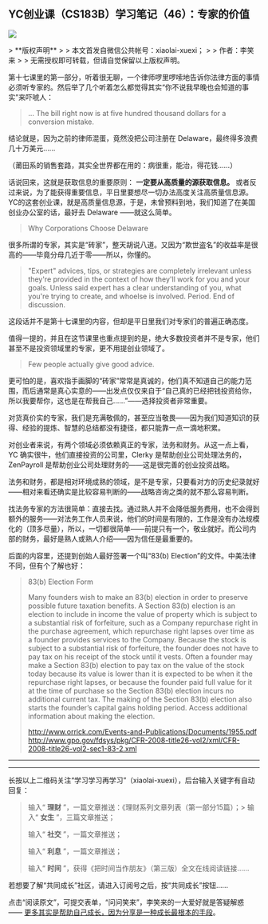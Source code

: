 ## YC创业课（CS183B）学习笔记（46）：专家的价值
 ![](http://mmbiz.qpic.cn/mmbiz/BDcu2rMySicpC7KjIJDZwjZQpZPBsiby4zRghb2u6YLOrc5xFOricIsEcduZVdSUUjC6HeTOlDVUIiczXtFzL8c7Vg/640?wx_fmt=jpeg&wxfrom=5)
<head><meta http-equiv="Content-Type" content="text/html; charset=utf-8"></head>
> **版权声明**
> 
> 本文首发自微信公共帐号：xiaolai-xuexi；
> 
> 作者：李笑来
> 
> 无需授权即可转载，但请自觉保留以上版权声明。

第十七课里的第一部分，听着很无聊，一个律师啰里啰嗦地告诉你法律方面的事情必须听专家的。然后举了几个听着怎么都觉得其实“你不说我早晚也会知道的事实”来吓唬人：

> ... The bill right now is at five hundred thousand dollars for a conversion mistake.

结论就是，因为之前的律师混蛋，竟然没把公司注册在 Delaware，最终得多浪费几十万美元……

（莆田系的销售套路，其实全世界都在用的：病很重，能治，得花钱……）

话说回来，这就是获取信息的重要原则： **一定要从高质量的源获取信息。** 或者反过来说，为了能获得重要信息，平日里要想尽一切办法高度关注高质量信息源。YC的这套创业课，就是高质量信息源，于是，未曾预料到地，我们知道了在美国创业办公室的话，最好去 Delaware ——就这么简单。

> Why Corporations Choose Delaware

很多所谓的专家，其实是“砖家”，整天胡说八道。又因为“欺世盗名”的收益率是很高的——毕竟分母几近于零——所以，你懂的。

> "Expert" advices, tips, or strategies are completely irrelevant unless they're provided in the context of how they'll work for you and your goals. Unless said expert has a clear understanding of you, what you're trying to create, and whoelse is involved. Period. End of discussion.

这段话并不是第十七课里的内容，但却是平日里我们对专家们的普遍正确态度。

值得一提的，并且在这节课里也重点提到的是，绝大多数投资者并不是专家，他们甚至不是投资领域里的专家，更不用提创业领域了。

> Few people actually give good advice.

更可怕的是，喜欢指手画脚的“砖家”常常是真诚的，他们真不知道自己的能力范围，而后通常是真心实意的——出发点仅仅来自于“自己真的已经把钱投资给你，所以我要帮你，这也是在帮我自己……”——选择投资者非常重要。

对货真价实的专家，我们是充满敬佩的，甚至应当敬畏——因为我们知道知识的获得、经验的提炼、智慧的总结都没有捷径，都只能靠一点一滴地积累。

对创业者来说，有两个领域必须依赖真正的专家，法务和财务。从这一点上看，YC 确实很牛，他们直接投资的公司里，Clerky 是帮助创业公司处理法务的，ZenPayroll 是帮助创业公司处理财务的——这是很完善的创业投资战略。

法务和财务，都是相对环境成熟的领域，是不是专家，只要看对方的历史纪录就好——相对来看还确实是比较容易判断的——战略咨询之类的就不那么容易判断。

找法务专家的方法很简单：直接去找。通过熟人并不会降低服务费用，也不会得到额外的服务——对法务工作人员来说，他们的时间是有限的，工作是没有办法规模化的（顶多尽量），所以，一切都很简单——前提只有一个，敬业就好。而公司内部的财务，最好是熟人或熟人介绍——因为信任是最重要的。

后面的内容里，还提到创始人最好签署一个叫“83(b) Election”的文件。中美法律不同，但有个了解也好：

> 83(b) Election Form
> 
> Many founders wish to make an 83(b) election in order to preserve possible future taxation benefits. A Section 83(b) election is an election to include in income the value of property which is subject to a substantial risk of forfeiture, such as a Company repurchase right in the purchase agreement, which repurchase right lapses over time as a founder provides services to the Company. Because the stock is subject to a substantial risk of forfeiture, the founder does not have to pay tax on his receipt of the stock until it vests. Often a founder may make a Section 83(b) election to pay tax on the value of the stock today because its value is lower than it is expected to be when it the repurchase right lapses, or because the founder paid full value for it at the time of purchase so the Section 83(b) election incurs no additional current tax. The making of the Section 83(b) election also starts the founder’s capital gains holding period. Access additional information about making the election.
> 
> http://www.orrick.com/Events-and-Publications/Documents/1955.pdf   
> http://www.gpo.gov/fdsys/pkg/CFR-2008-title26-vol2/xml/CFR-2008-title26-vol2-sec1-83-2.xml

* * *



* * *

长按以上二维码关注“学习学习再学习”（xiaolai-xuexi），后台输入关键字有自动回复：

> 输入“ **理财** ”，一篇文章推送：《理财系列文章列表（第一部分15篇）；> 输入“ **女生** ”，三篇文章推送；
> 
> 输入“ **社交** ”，一篇文章推送；
> 
> 输入“ **利息** ”，一篇文章推送；
> 
> 输入“ **时间** ”，获得《把时间当作朋友》（第三版）全文在线阅读链接……

若想要了解“共同成长”社区，请进入订阅号之后，按“共同成长”按钮……



点击“阅读原文”，可提交表单，“问问笑来”，李笑来的一大爱好就是答疑解惑 —— [更多其实是帮助自己成长，因为分享是一种成长最根本的手段](http://mp.weixin.qq.com/s?__biz=MzAxNzI4MTMwMw==&mid=400342289&idx=1&sn=4a2e622f468db41c965e30dd3e1e9ee1&scene=21#wechat_redirect)。

